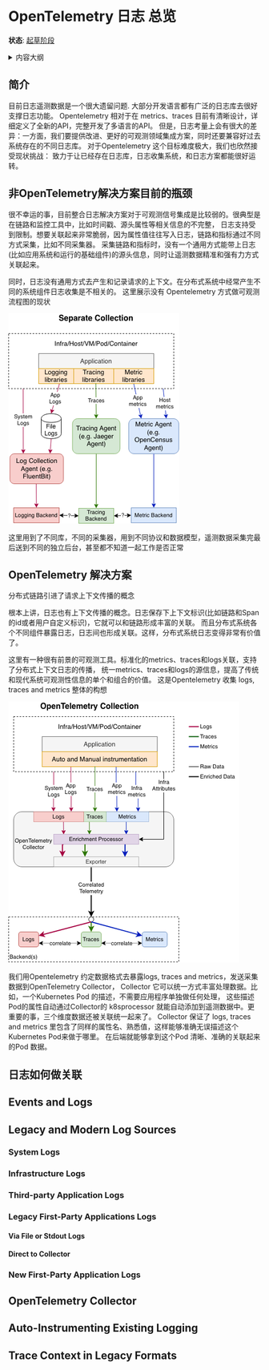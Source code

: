 # OpenTelemetry 日志 总览

**状态**: [起草阶段](https://opentelemetry.io/status/)

<details>
<summary>内容大纲</summary>

<!-- toc -->

- [简介](#introduction)
- [非OpenTelemetry解决方案目前的瓶颈](#limitations-of-non-opentelemetry-solutions)
- [OpenTelemetry解决方案介绍](#opentelemetry-solution)
- [日志如何做关联](#log-correlation)
- [事件和日志](#events-and-logs)
- [传统和现在日志源](#legacy-and-modern-log-sources)
  * [系统日志](#system-logs)
  * [组件日志](#infrastructure-logs)
  * [第三方应用日志](#third-party-application-logs)
  * [老系统自身业务日志](#legacy-first-party-applications-logs)
    + [Via File or Stdout Logs](#via-file-or-stdout-logs)
    + [Direct to Collector](#direct-to-collector)
  * [新系统自身业务日志](#new-first-party-application-logs)
- [OpenTelemetry Collector](#opentelemetry-collector)
- [自动检测已存在日志行为](#auto-instrumenting-existing-logging)


<!-- tocstop -->

</details>

## 简介

目前日志遥测数据是一个很大遗留问题. 大部分开发语言都有广泛的日志库去很好支撑日志功能。
Opentelemetry 相对于在 metrics、traces 目前有清晰设计，详细定义了全新的API，完整开发了多语言的API。
但是，日志考量上会有很大的差异：一方面，我们要提供改进、更好的可观测领域集成方案，同时还要兼容好过去系统存在的不同日志库。
对于Opentelemetry 这个目标难度极大，我们也欣然接受现状挑战：
致力于让已经存在日志库，日志收集系统，和日志方案都能很好运转。

## 非OpenTelemetry解决方案目前的瓶颈

很不幸运的事，目前整合日志解决方案对于可观测信号集成是比较弱的。很典型是在链路和监控工具中，比如时间戳、源头属性等相关信息的不完整，
日志支持受到限制。想要关联起来非常脆弱，因为属性值往往写入日志，链路和指标通过不同方式采集，比如不同采集器。
采集链路和指标时，没有一个通用方式能带上日志(比如应用系统和运行的基础组件)的源头信息，同时让遥测数据精准和强有力方式关联起来。

同时，日志没有通用方式去产生和记录请求的上下文。在分布式系统中经常产生不同的系统组件日志收集是不相关的。
这里展示没有 Opentelemetry 方式做可观测流程图的现状



![Separate Collection Diagram](https://github.com/open-telemetry/opentelemetry-specification/blob/main/specification/logs/img/separate-collection.png)

这里用到了不同库，不同的采集器，用到不同协议和数据模型，遥测数据采集完最后送到不同的独立后台，甚至都不知道一起工作是否正常


## OpenTelemetry 解决方案


分布式链路引进了请求上下文传播的概念

根本上讲，日志也有上下文传播的概念。日志保存下上下文标识(比如链路和Span的id或者用户自定义标识)，它就可以和链路形成丰富的关联。
而且分布式系统各个不同组件暴露日志，日志间也形成关联。这样，分布式系统日志变得非常有价值了。

这里有一种很有前景的可观测工具。标准化的metrics、traces和logs关联，支持了分布式上下文日志的传播，
统一metrics、traces和logs的源信息，提高了传统和现代系统可观测性信息的单个和组合的价值。
这是Opentelemetry 收集 logs, traces and metrics 整体的构想



![Unified Collection Diagram](https://github.com/open-telemetry/opentelemetry-specification/blob/main/specification/logs/img/unified-collection.png)

我们用Opentelemetry 约定数据格式去暴露logs, traces and metrics，发送采集数据到OpenTelemetry Collector，
Collector 它可以统一方式丰富处理数据。比如，一个Kubernetes Pod 的描述，不需要应用程序单独做任何处理，
这些描述Pod的属性自动通过Collector的 k8sprocessor 就能自动添加到遥测数据中。更重要的事，三个维度数据还被关联统一起来了。
Collector 保证了 logs, traces and metrics 里包含了同样的属性名、熟悉值，这样能够准确无误描述这个Kubernetes Pod来做于哪里。
在后端就能够拿到这个Pod 清晰、准确的关联起来的Pod 数据。



## 日志如何做关联



## Events and Logs



## Legacy and Modern Log Sources



### System Logs



### Infrastructure Logs



### Third-party Application Logs



### Legacy First-Party Applications Logs



#### Via File or Stdout Logs


#### Direct to Collector



### New First-Party Application Logs


## OpenTelemetry Collector


## Auto-Instrumenting Existing Logging



## Trace Context in Legacy Formats
